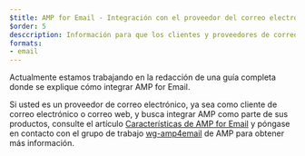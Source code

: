 ```yaml
---
$title: AMP for Email - Integración con el proveedor del correo electrónico
$order: 5
desccription: Información para que los clientes y proveedores de correo electrónico puedan integrarse con AMP.
formats:
- email
---
```


Actualmente estamos trabajando en la redacción de una guía completa donde se explique cómo integrar AMP for Email.

Si usted es un proveedor de correo electrónico, ya sea como cliente de correo electrónico o correo web, y busca integrar AMP como parte de sus productos, consulte el artículo [Características de AMP for Email](../../../documentation/guides-and-tutorials/learn/email-spec/amp-email-format.md?format=email) y póngase en contacto con el grupo de trabajo [wg-amp4email](https://github.com/ampproject/wg-amp4email) de AMP para obtener más información.
